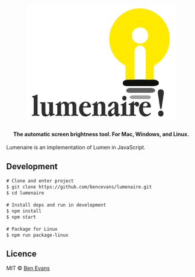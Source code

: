 
<h1 align="center">
  <a href="https://github.com/bencevans/lumenaire"><img src="logo@400px.png" alt="Lumenaire" width="400" height="307"></a>
  <br>
</h1>

<h4 align="center">The automatic screen brightness tool. For Mac, Windows, and Linux.</h4>

Lumenaire is an implementation of Lumen in JavaScript.

## Development

```
# Clone and enter project
$ git clone https://github.com/bencevans/lumenaire.git
$ cd lumenaire

# Install deps and run in development
$ npm install
$ npm start

# Package for Linux
$ npm run package-linux
```

## Licence

MIT &copy; [Ben Evans](https://bencevans.io)
